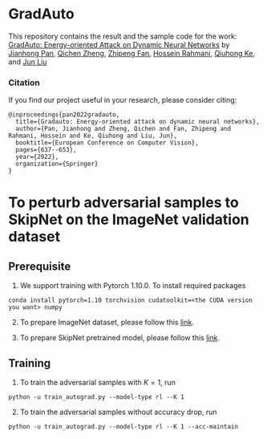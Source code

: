 # GradAuto

This repository contains the result and the sample code for the work:
[GradAuto: Energy-oriented Attack on Dynamic Neural Networks](https://www.ecva.net/papers/eccv_2022/papers_ECCV/html/3150_ECCV_2022_paper.php)
by
[Jianhong Pan](scholar.google.com/citations?user=J_IepqIAAAAJ), 
[Qichen Zheng](scholar.google.com/citations?user=d6AbpzgAAAAJ), 
[Zhipeng Fan](scholar.google.com/citations?user=Nb6ggPwAAAAJ), 
[Hossein Rahmani](scholar.google.com/citations?user=zFyT_gwAAAAJ),
[Qiuhong Ke](scholar.google.com/citations?user=84qxdhsAAAAJ), and 
[Jun Liu](scholar.google.com/citations?user=Q5Ild8UAAAAJ&hl)

### Citation

If you find our project useful in your research, please consider citing:

```
@inproceedings{pan2022gradauto,
  title={Gradauto: Energy-oriented attack on dynamic neural networks},
  author={Pan, Jianhong and Zheng, Qichen and Fan, Zhipeng and Rahmani, Hossein and Ke, Qiuhong and Liu, Jun},
  booktitle={European Conference on Computer Vision},
  pages={637--653},
  year={2022},
  organization={Springer}
}
```

# To perturb adversarial samples to SkipNet on the ImageNet validation dataset
## Prerequisite 
1. We support training with Pytorch 1.10.0. To install required packages
```
conda install pytorch=1.10 torchvision cudatoolkit=<the CUDA version you want> numpy
```

2. To prepare ImageNet dataset, please follow this [link](https://github.com/facebook/fb.resnet.torch/blob/master/INSTALL.md#download-the-imagenet-dataset).

3. To prepare SkipNet pretrained model, please follow this [link](https://github.com/ucbdrive/skipnet/tree/master/imagenet).

## Training 
1. To train the adversarial samples with $K=1$, run
```
python -u train_autograd.py --model-type rl --K 1
```
2. To train the adversarial samples without accuracy drop, run
```
python -u train_autograd.py --model-type rl --K 1 --acc-maintain
```
